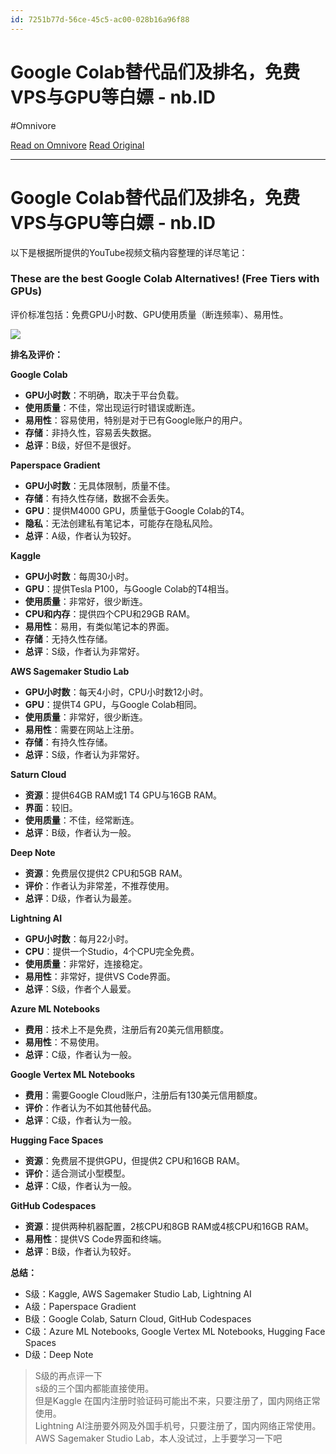 ```yaml
---
id: 7251b77d-56ce-45c5-ac00-028b16a96f88
---
```


# Google Colab替代品们及排名，免费VPS与GPU等白嫖 - nb.ID
#Omnivore

[Read on Omnivore](https://omnivore.app/me/google-colab-vps-gpu-nb-id-190257c015e)
[Read Original](https://nbid.bid/blog/124/google-colab%e6%9b%bf%e4%bb%a3%e5%93%81%e4%bb%ac%e5%8f%8a%e6%8e%92%e5%90%8d%ef%bc%8c%e5%85%8d%e8%b4%b9vps%e4%b8%8egpu%e7%ad%89%e7%99%bd%e5%ab%96/)


---
# Google Colab替代品们及排名，免费VPS与GPU等白嫖 - nb.ID

以下是根据所提供的YouTube视频文稿内容整理的详尽笔记：

### These are the best Google Colab Alternatives! (Free Tiers with GPUs)

评价标准包括：免费GPU小时数、GPU使用质量（断连频率）、易用性。

![](https://proxy-prod.omnivore-image-cache.app/779x639,swth8vPPtLQ1IEI23PfAusaaV9NLyGhw3BddJqMYHR4k/https://nbid.bid/blog/wp-content/uploads/2024/05/1715496689-screenshot-1715496469699.png)

**排名及评价：**

**Google Colab**

* **GPU小时数**：不明确，取决于平台负载。
* **使用质量**：不佳，常出现运行时错误或断连。
* **易用性**：容易使用，特别是对于已有Google账户的用户。
* **存储**：非持久性，容易丢失数据。
* **总评**：B级，好但不是很好。

**Paperspace Gradient**

* **GPU小时数**：无具体限制，质量不佳。
* **存储**：有持久性存储，数据不会丢失。
* **GPU**：提供M4000 GPU，质量低于Google Colab的T4。
* **隐私**：无法创建私有笔记本，可能存在隐私风险。
* **总评**：A级，作者认为较好。

**Kaggle**

* **GPU小时数**：每周30小时。
* **GPU**：提供Tesla P100，与Google Colab的T4相当。
* **使用质量**：非常好，很少断连。
* **CPU和内存**：提供四个CPU和29GB RAM。
* **易用性**：易用，有类似笔记本的界面。
* **存储**：无持久性存储。
* **总评**：S级，作者认为非常好。

**AWS Sagemaker Studio Lab**

* **GPU小时数**：每天4小时，CPU小时数12小时。
* **GPU**：提供T4 GPU，与Google Colab相同。
* **使用质量**：非常好，很少断连。
* **易用性**：需要在网站上注册。
* **存储**：有持久性存储。
* **总评**：S级，作者认为非常好。

**Saturn Cloud**

* **资源**：提供64GB RAM或1 T4 GPU与16GB RAM。
* **界面**：较旧。
* **使用质量**：不佳，经常断连。
* **总评**：B级，作者认为一般。

**Deep Note**

* **资源**：免费层仅提供2 CPU和5GB RAM。
* **评价**：作者认为非常差，不推荐使用。
* **总评**：D级，作者认为最差。

**Lightning AI**

* **GPU小时数**：每月22小时。
* **CPU**：提供一个Studio，4个CPU完全免费。
* **使用质量**：非常好，连接稳定。
* **易用性**：非常好，提供VS Code界面。
* **总评**：S级，作者个人最爱。

**Azure ML Notebooks**

* **费用**：技术上不是免费，注册后有20美元信用额度。
* **易用性**：不易使用。
* **总评**：C级，作者认为一般。

**Google Vertex ML Notebooks**

* **费用**：需要Google Cloud账户，注册后有130美元信用额度。
* **评价**：作者认为不如其他替代品。
* **总评**：C级，作者认为一般。

**Hugging Face Spaces**

* **资源**：免费层不提供GPU，但提供2 CPU和16GB RAM。
* **评价**：适合测试小型模型。
* **总评**：C级，作者认为一般。

**GitHub Codespaces**

* **资源**：提供两种机器配置，2核CPU和8GB RAM或4核CPU和16GB RAM。
* **易用性**：提供VS Code界面和终端。
* **总评**：B级，作者认为较好。

**总结：**

* S级：Kaggle, AWS Sagemaker Studio Lab, Lightning AI
* A级：Paperspace Gradient
* B级：Google Colab, Saturn Cloud, GitHub Codespaces
* C级：Azure ML Notebooks, Google Vertex ML Notebooks, Hugging Face Spaces
* D级：Deep Note

> S级的再点评一下  
> s级的三个国内都能直接使用。  
> 但是Kaggle 在国内注册时验证码可能出不来，只要注册了，国内网络正常使用。  
> Lightning AI注册要外网及外国手机号，只要注册了，国内网络正常使用。  
> AWS Sagemaker Studio Lab，本人没试过，上手要学习一下吧

